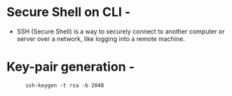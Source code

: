 # Secure Shell on CLI -
- SSH (Secure Shell) is a way to securely connect to another computer or server over a network, like logging into a remote machine.

# Key-pair generation -

          ssh-keygen -t rsa -b 2048


 
